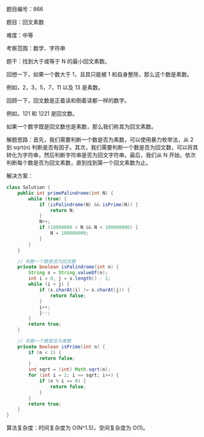 题目编号：866

题目：回文素数

难度：中等

考察范围：数学、字符串

题干：找到大于或等于 N 的最小回文素数。

回想一下，如果一个数大于 1，且其只能被 1 和自身整除，那么这个数是素数。

例如，2，3，5，7，11 以及 13 是素数。

回顾一下，回文数是正着读和倒着读都一样的数字。

例如，121 和 1221 是回文数。

如果一个数字既是回文数也是素数，那么我们称其为回文素数。

解题思路：首先，我们需要判断一个数是否为素数，可以使用暴力枚举法，从 2 到 sqrt(n) 判断是否有因子。其次，我们需要判断一个数是否为回文数，可以将其转化为字符串，然后判断字符串是否为回文字符串。最后，我们从 N 开始，依次判断每个数是否为回文素数，直到找到第一个回文素数为止。

解决方案：

```java
class Solution {
    public int primePalindrome(int N) {
        while (true) {
            if (isPalindrome(N) && isPrime(N)) {
                return N;
            }
            N++;
            if (10000000 < N && N < 100000000) {
                N = 100000000;
            }
        }
    }

    // 判断一个数是否为回文数
    private boolean isPalindrome(int n) {
        String s = String.valueOf(n);
        int i = 0, j = s.length() - 1;
        while (i < j) {
            if (s.charAt(i) != s.charAt(j)) {
                return false;
            }
            i++;
            j--;
        }
        return true;
    }

    // 判断一个数是否为素数
    private boolean isPrime(int n) {
        if (n < 2) {
            return false;
        }
        int sqrt = (int) Math.sqrt(n);
        for (int i = 2; i <= sqrt; i++) {
            if (n % i == 0) {
                return false;
            }
        }
        return true;
    }
}
```

算法复杂度：时间复杂度为 O(N^1.5)，空间复杂度为 O(1)。